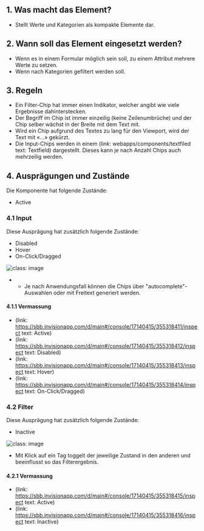 ## 1. Was macht das Element?
* Stellt Werte und Kategorien als kompakte Elemente dar.

## 2. Wann soll das Element eingesetzt werden?
* Wenn es in einem Formular möglich sein soll, zu einem Attribut mehrere Werte zu setzen.
* Wenn nach Kategorien gefiltert werden soll.

## 3. Regeln
* Ein Filter-Chip hat immer einen Indikator, welcher angibt wie viele Ergebnisse dahinterstecken.
* Der Begriff im Chip ist immer einzeilig (keine Zeilenumbrüche) und der Chip selber wächst in der Breite mit dem Text mit.
* Wird ein Chip aufgrund des Textes zu lang für den Viewport, wird der Text mit «...» gekürzt.
* Die Input-Chips werden in einem (link: webapps/components/textfiled text: Textfield) dargestellt. Dieses kann je nach Anzahl Chips auch mehrzeilig werden.

## 4. Ausprägungen und Zustände
Die Komponente hat folgende Zustände:
* Active

### 4.1 Input
Diese Ausprägung hat zusätzlich folgende Zustände:
* Disabled
* Hover
* On-Click/Dragged

![](https://raw.githubusercontent.com/sbb-design-systems/sbb-design-system/master/webapp/components/chip/images/chip_input.png 'class: image')


* * Je nach Anwendungsfall können die Chips über "autocomplete"-Auswahlen oder mit Freitext generiert werden.

#### 4.1.1 Vermassung
* (link: https://sbb.invisionapp.com/d/main#/console/17140415/355318411/inspect text: Active)
* (link: https://sbb.invisionapp.com/d/main#/console/17140415/355318412/inspect text: Disabled)
* (link: https://sbb.invisionapp.com/d/main#/console/17140415/355318413/inspect text: Hover)
* (link: https://sbb.invisionapp.com/d/main#/console/17140415/355318414/inspect text: On-Click/Dragged)

### 4.2 Filter
Diese Ausprägung hat zusätzlich folgende Zustände:
* Inactive

![](https://raw.githubusercontent.com/sbb-design-systems/sbb-design-system/master/webapp/components/chip/images/chip_filter.png 'class: image')


* Mit Klick auf ein Tag toggelt der jeweilige Zustand in den anderen und beeinflusst so das Filterergebnis.

#### 4.2.1 Vermassung
* (link: https://sbb.invisionapp.com/d/main#/console/17140415/355318415/inspect text: Active)
* (link: https://sbb.invisionapp.com/d/main#/console/17140415/355318416/inspect text: Inactive)